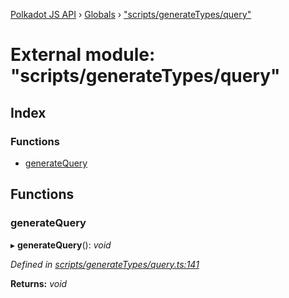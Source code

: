[Polkadot JS API](../README.md) › [Globals](../globals.md) › ["scripts/generateTypes/query"](_scripts_generatetypes_query_.md)

# External module: "scripts/generateTypes/query"

## Index

### Functions

* [generateQuery](_scripts_generatetypes_query_.md#generatequery)

## Functions

###  generateQuery

▸ **generateQuery**(): *void*

*Defined in [scripts/generateTypes/query.ts:141](https://github.com/polkadot-js/api/blob/f1fe498801/packages/types/src/scripts/generateTypes/query.ts#L141)*

**Returns:** *void*
